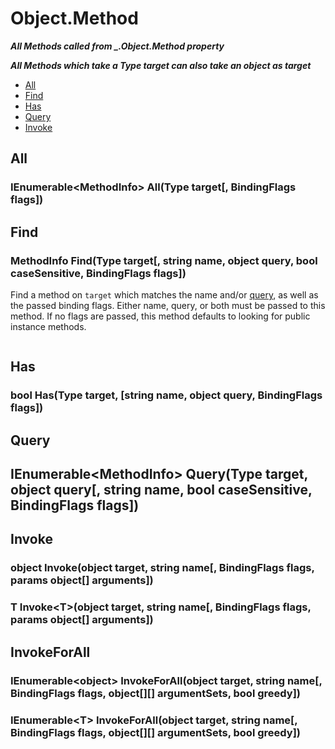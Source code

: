 # Object.Method
***All Methods called from _.Object.Method property***

***All Methods which take a Type target can also take an object as target***

 - [All](#all)
 - [Find](#find)
 - [Has](#has)
 - [Query](#query)
 - [Invoke](#invoke)

## All

### IEnumerable\<MethodInfo> All(Type target[, BindingFlags flags])

## Find

### MethodInfo Find(Type target[, string name, object query, bool caseSensitive, BindingFlags flags])
Find a method on `target` which matches the name and/or [query](./Query.md), as well as the passed binding flags. Either name, query, or both must be passed to this method. If no flags are passed, this method defaults to looking for public instance methods.
```cs
```

## Has

### bool Has(Type target, [string name, object query, BindingFlags flags])

## Query

## IEnumerable\<MethodInfo> Query(Type target, object query[, string name, bool caseSensitive, BindingFlags flags])

## Invoke

### object Invoke(object target, string name[, BindingFlags flags, params object\[] arguments])

### T Invoke\<T>(object target, string name[, BindingFlags flags, params object\[] arguments])

## InvokeForAll

### IEnumerable\<object> InvokeForAll(object target, string name[, BindingFlags flags, object\[]\[] argumentSets, bool greedy])

### IEnumerable\<T> InvokeForAll(object target, string name[, BindingFlags flags, object\[]\[] argumentSets, bool greedy])
